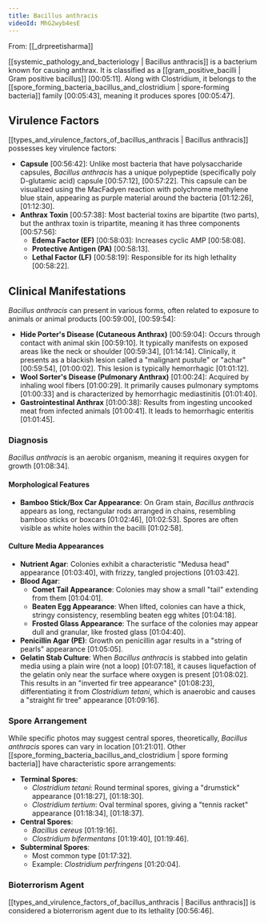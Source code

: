 ```yaml
---
title: Bacillus anthracis
videoId: MhG2wyb4esE
---
```


From: [[_drpreetisharma]] <br/> 

[[systemic_pathology_and_bacteriology | Bacillus anthracis]] is a bacterium known for causing anthrax. It is classified as a [[gram_positive_bacilli | Gram positive bacillus]] <a class="yt-timestamp" data-t="00:05:11">[00:05:11]</a>. Along with Clostridium, it belongs to the [[spore_forming_bacteria_bacillus_and_clostridium | spore-forming bacteria]] family <a class="yt-timestamp" data-t="00:05:43">[00:05:43]</a>, meaning it produces spores <a class="yt-timestamp" data-t="00:05:47">[00:05:47]</a>.

## Virulence Factors

[[types_and_virulence_factors_of_bacillus_anthracis | Bacillus anthracis]] possesses key virulence factors:
*   **Capsule** <a class="yt-timestamp" data-t="00:56:42">[00:56:42]</a>: Unlike most bacteria that have polysaccharide capsules, *Bacillus anthracis* has a unique polypeptide (specifically poly D-glutamic acid) capsule <a class="yt-timestamp" data-t="00:57:12">[00:57:12]</a>, <a class="yt-timestamp" data-t="00:57:22">[00:57:22]</a>. This capsule can be visualized using the MacFadyen reaction with polychrome methylene blue stain, appearing as purple material around the bacteria <a class="yt-timestamp" data-t="01:12:26">[01:12:26]</a>, <a class="yt-timestamp" data-t="01:12:30">[01:12:30]</a>.
*   **Anthrax Toxin** <a class="yt-timestamp" data-t="00:57:38">[00:57:38]</a>: Most bacterial toxins are bipartite (two parts), but the anthrax toxin is tripartite, meaning it has three components <a class="yt-timestamp" data-t="00:57:56">[00:57:56]</a>:
    *   **Edema Factor (EF)** <a class="yt-timestamp" data-t="00:58:03">[00:58:03]</a>: Increases cyclic AMP <a class="yt-timestamp" data-t="00:58:08">[00:58:08]</a>.
    *   **Protective Antigen (PA)** <a class="yt-timestamp" data-t="00:58:13">[00:58:13]</a>.
    *   **Lethal Factor (LF)** <a class="yt-timestamp" data-t="00:58:19">[00:58:19]</a>: Responsible for its high lethality <a class="yt-timestamp" data-t="00:58:22">[00:58:22]</a>.

## Clinical Manifestations

*Bacillus anthracis* can present in various forms, often related to exposure to animals or animal products <a class="yt-timestamp" data-t="00:59:00">[00:59:00]</a>, <a class="yt-timestamp" data-t="00:59:54">[00:59:54]</a>:
*   **Hide Porter's Disease (Cutaneous Anthrax)** <a class="yt-timestamp" data-t="00:59:04">[00:59:04]</a>: Occurs through contact with animal skin <a class="yt-timestamp" data-t="00:59:10">[00:59:10]</a>. It typically manifests on exposed areas like the neck or shoulder <a class="yt-timestamp" data-t="00:59:34">[00:59:34]</a>, <a class="yt-timestamp" data-t="01:14:14">[01:14:14]</a>. Clinically, it presents as a blackish lesion called a "malignant pustule" or "achar" <a class="yt-timestamp" data-t="00:59:54">[00:59:54]</a>, <a class="yt-timestamp" data-t="01:00:02">[01:00:02]</a>. This lesion is typically hemorrhagic <a class="yt-timestamp" data-t="01:01:12">[01:01:12]</a>.
*   **Wool Sorter's Disease (Pulmonary Anthrax)** <a class="yt-timestamp" data-t="01:00:24">[01:00:24]</a>: Acquired by inhaling wool fibers <a class="yt-timestamp" data-t="01:00:29">[01:00:29]</a>. It primarily causes pulmonary symptoms <a class="yt-timestamp" data-t="01:00:33">[01:00:33]</a> and is characterized by hemorrhagic mediastinitis <a class="yt-timestamp" data-t="01:01:40">[01:01:40]</a>.
*   **Gastrointestinal Anthrax** <a class="yt-timestamp" data-t="01:00:38">[01:00:38]</a>: Results from ingesting uncooked meat from infected animals <a class="yt-timestamp" data-t="01:00:41">[01:00:41]</a>. It leads to hemorrhagic enteritis <a class="yt-timestamp" data-t="01:01:45">[01:01:45]</a>.

### Diagnosis

*Bacillus anthracis* is an aerobic organism, meaning it requires oxygen for growth <a class="yt-timestamp" data-t="01:08:34">[01:08:34]</a>.

#### Morphological Features
*   **Bamboo Stick/Box Car Appearance**: On Gram stain, *Bacillus anthracis* appears as long, rectangular rods arranged in chains, resembling bamboo sticks or boxcars <a class="yt-timestamp" data-t="01:02:46">[01:02:46]</a>, <a class="yt-timestamp" data-t="01:02:53">[01:02:53]</a>. Spores are often visible as white holes within the bacilli <a class="yt-timestamp" data-t="01:02:58">[01:02:58]</a>.

#### Culture Media Appearances
*   **Nutrient Agar**: Colonies exhibit a characteristic "Medusa head" appearance <a class="yt-timestamp" data-t="01:03:40">[01:03:40]</a>, with frizzy, tangled projections <a class="yt-timestamp" data-t="01:03:42">[01:03:42]</a>.
*   **Blood Agar**:
    *   **Comet Tail Appearance**: Colonies may show a small "tail" extending from them <a class="yt-timestamp" data-t="01:04:01">[01:04:01]</a>.
    *   **Beaten Egg Appearance**: When lifted, colonies can have a thick, stringy consistency, resembling beaten egg whites <a class="yt-timestamp" data-t="01:04:18">[01:04:18]</a>.
    *   **Frosted Glass Appearance**: The surface of the colonies may appear dull and granular, like frosted glass <a class="yt-timestamp" data-t="01:04:40">[01:04:40]</a>.
*   **Penicillin Agar (PE)**: Growth on penicillin agar results in a "string of pearls" appearance <a class="yt-timestamp" data-t="01:05:05">[01:05:05]</a>.
*   **Gelatin Stab Culture**: When *Bacillus anthracis* is stabbed into gelatin media using a plain wire (not a loop) <a class="yt-timestamp" data-t="01:07:18">[01:07:18]</a>, it causes liquefaction of the gelatin only near the surface where oxygen is present <a class="yt-timestamp" data-t="01:08:02">[01:08:02]</a>. This results in an "inverted fir tree appearance" <a class="yt-timestamp" data-t="01:08:23">[01:08:23]</a>, differentiating it from *Clostridium tetani*, which is anaerobic and causes a "straight fir tree" appearance <a class="yt-timestamp" data-t="01:09:16">[01:09:16]</a>.

### Spore Arrangement
While specific photos may suggest central spores, theoretically, *Bacillus anthracis* spores can vary in location <a class="yt-timestamp" data-t="01:21:01">[01:21:01]</a>. Other [[spore_forming_bacteria_bacillus_and_clostridium | spore forming bacteria]] have characteristic spore arrangements:
*   **Terminal Spores**:
    *   *Clostridium tetani*: Round terminal spores, giving a "drumstick" appearance <a class="yt-timestamp" data-t="01:18:27">[01:18:27]</a>, <a class="yt-timestamp" data-t="01:18:30">[01:18:30]</a>.
    *   *Clostridium tertium*: Oval terminal spores, giving a "tennis racket" appearance <a class="yt-timestamp" data-t="01:18:34">[01:18:34]</a>, <a class="yt-timestamp" data-t="01:18:37">[01:18:37]</a>.
*   **Central Spores**:
    *   *Bacillus cereus* <a class="yt-timestamp" data-t="01:19:16">[01:19:16]</a>.
    *   *Clostridium bifermentans* <a class="yt-timestamp" data-t="01:19:40">[01:19:40]</a>, <a class="yt-timestamp" data-t="01:19:46">[01:19:46]</a>.
*   **Subterminal Spores**:
    *   Most common type <a class="yt-timestamp" data-t="01:17:32">[01:17:32]</a>.
    *   Example: *Clostridium perfringens* <a class="yt-timestamp" data-t="01:20:04">[01:20:04]</a>.

### Bioterrorism Agent
[[types_and_virulence_factors_of_bacillus_anthracis | Bacillus anthracis]] is considered a bioterrorism agent due to its lethality <a class="yt-timestamp" data-t="00:56:46">[00:56:46]</a>.